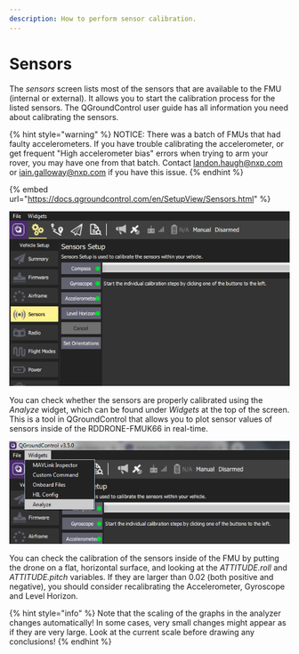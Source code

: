 ```yaml
---
description: How to perform sensor calibration.
---
```


# Sensors

The _sensors_ screen lists most of the sensors that are available to the FMU (internal or external). It allows you to start the calibration process for the listed sensors. The QGroundControl user guide has all information you need about calibrating the sensors. 

{% hint style="warning" %}
NOTICE: There was a batch of FMUs that had faulty accelerometers. If you have trouble calibrating the accelerometer, or get frequent "High accelerometer bias" errors when trying to arm your rover, you may have one from that batch. Contact landon.haugh@nxp.com or iain.galloway@nxp.com if you have this issue.
{% endhint %}

{% embed url="https://docs.qgroundcontrol.com/en/SetupView/Sensors.html" %}

![](../../../../../.gitbook/assets/QGC_sensors.png)

You can check whether the sensors are properly calibrated using the _Analyze_ widget, which can be found under _Widgets_ at the top of the screen. This is a tool in QGroundControl that allows you to plot sensor values of sensors inside of the RDDRONE-FMUK66 in real-time.

![](../../../../../.gitbook/assets/QGC_analyze_widget.png)

You can check the calibration of the sensors inside of the FMU by putting the drone on a flat, horizontal surface, and looking at the _ATTITUDE.roll_ and _ATTITUDE.pitch_ variables. If they are larger than 0.02 (both positive and negative), you should consider recalibrating the Accelerometer, Gyroscope and Level Horizon. 

{% hint style="info" %}
Note that the scaling of the graphs in the analyzer changes automatically! In some cases, very small changes might appear as if they are very large. Look at the current scale before drawing any conclusions!
{% endhint %}

